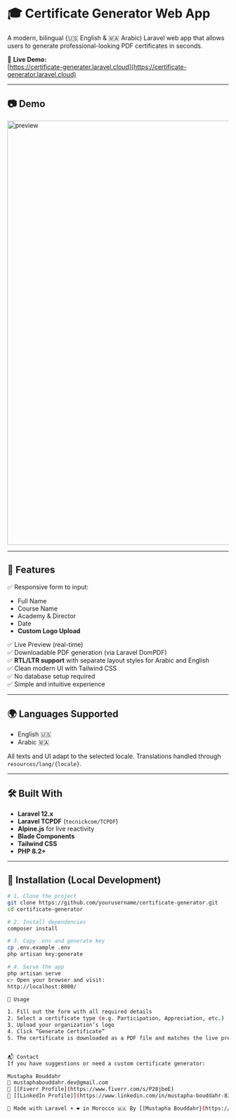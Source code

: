 # 🎓 Certificate Generator Web App

A modern, bilingual (🇺🇸 English & 🇲🇦 Arabic) Laravel web app that allows users to generate professional-looking PDF certificates in seconds.

🔗 **Live Demo:**  
[https://certificate-generater.laravel.cloud](https://certificate-generator.laravel.cloud)

---

## 📷 Demo
<img width="1880" height="965" alt="preview" src="https://github.com/user-attachments/assets/cc1b3e6d-9ad0-4028-b5a6-9483f97913b3" />

---

## 🚀 Features

✅ Responsive form to input:
- Full Name  
- Course Name  
- Academy & Director  
- Date   
- **Custom Logo Upload**

✅ Live Preview (real-time)  
✅ Downloadable PDF generation (via Laravel DomPDF)  
✅ **RTL/LTR support** with separate layout styles for Arabic and English  
✅ Clean modern UI with Tailwind CSS  
✅ No database setup required  
✅ Simple and intuitive experience

---

## 🌍 Languages Supported

- English 🇺🇸
- Arabic 🇲🇦

All texts and UI adapt to the selected locale. Translations handled through `resources/lang/{locale}`.

---

## 🛠 Built With

- **Laravel 12.x**
- **Laravel TCPDF** (`tecnickcom/TCPDF`)
- **Alpine.js** for live reactivity
- **Blade Components**
- **Tailwind CSS**
- **PHP 8.2+**

---

## 📂 Installation (Local Development)

```bash
# 1. Clone the project
git clone https://github.com/yourusername/certificate-generator.git
cd certificate-generator

# 2. Install dependencies
composer install

# 3. Copy .env and generate key
cp .env.example .env
php artisan key:generate

# 4. Serve the app
php artisan serve
👉 Open your browser and visit:
http://localhost:8000/

📄 Usage

1. Fill out the form with all required details
2. Select a certificate type (e.g. Participation, Appreciation, etc.)
3. Upload your organization’s logo
4. Click “Generate Certificate”
5. The certificate is downloaded as a PDF file and matches the live preview!


📬 Contact
If you have suggestions or need a custom certificate generator:

Mustapha Bouddahr
📧 mustaphabouddahr.dev@gmail.com
💼 [[Fiverr Profile](https://www.fiverr.com/s/P28jbeE)
🔗 [[LinkedIn Profile]](https://www.linkedin.com/in/mustapha-bouddahr-830787338/)

🧠 Made with Laravel + ❤️ in Morocco 🇲🇦 By [[Mustapha Bouddahr}(https://linktr.ee/mustaphabouddahr)
